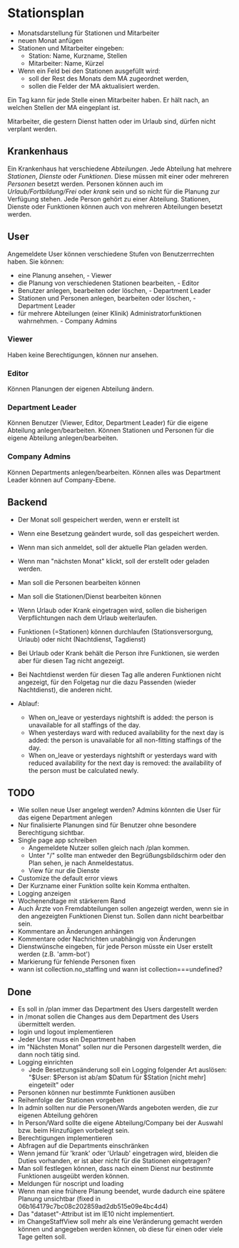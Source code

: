 # Stationsplan

- Monatsdarstellung für Stationen und Mitarbeiter
- neuen Monat anfügen
- Stationen und Mitarbeiter eingeben:
    + Station: Name, Kurzname, Stellen
    + Mitarbeiter: Name, Kürzel
- Wenn ein Feld bei den Stationen ausgefüllt wird:
    + soll der Rest des Monats dem MA zugeordnet werden,
    + sollen die Felder der MA aktualisiert werden.

Ein Tag kann für jede Stelle einen Mitarbeiter haben. Er hält nach, an welchen Stellen der MA eingeplant ist.

Mitarbeiter, die gestern Dienst hatten oder im Urlaub sind, dürfen nicht verplant werden.

## Krankenhaus
Ein Krankenhaus hat verschiedene *Abteilungen*. Jede Abteilung hat mehrere *Stationen*, *Dienste* oder *Funktionen*. Diese müssen mit einer oder mehreren *Personen* besetzt werden. Personen können auch im *Urlaub/Fortbildung/Frei* oder *krank* sein und so nicht für die Planung zur Verfügung stehen.
Jede Person gehört zu einer Abteilung. Stationen, Dienste oder Funktionen können auch von mehreren Abteilungen besetzt werden.

## User
Angemeldete User können verschiedene Stufen von Benutzerrrechten haben. Sie können:
- eine Planung ansehen, - Viewer
- die Planung von verschiedenen Stationen bearbeiten, - Editor
- Benutzer anlegen, bearbeiten oder löschen, - Department Leader
- Stationen und Personen anlegen, bearbeiten oder löschen, - Department Leader
- für mehrere Abteilungen (einer Klinik) Administratorfunktionen wahrnehmen. - Company Admins

### Viewer
Haben keine Berechtigungen, können nur ansehen.

### Editor
Können Planungen der eigenen Abteilung ändern.

### Department Leader
Können Benutzer (Viewer, Editor, Department Leader) für die eigene Abteilung anlegen/bearbeiten.
Können Stationen und Personen für die eigene Abteilung anlegen/bearbeiten.

### Company Admins
Können Departments anlegen/bearbeiten.
Können alles was Department Leader können auf Company-Ebene.

## Backend
- Der Monat soll gespeichert werden, wenn er erstellt ist
- Wenn eine Besetzung geändert wurde, soll das gespeichert werden.
- Wenn man sich anmeldet, soll der aktuelle Plan geladen werden.
- Wenn man "nächsten Monat" klickt, soll der erstellt oder geladen werden.
- Man soll die Personen bearbeiten können
- Man soll die Stationen/Dienst bearbeiten können
- Wenn Urlaub oder Krank eingetragen wird, sollen die bisherigen Verpflichtungen nach dem Urlaub weiterlaufen.

- Funktionen (=Stationen) können durchlaufen (Stationsversorgung, Urlaub) oder nicht (Nachtdienst, Tagdienst)
- Bei Urlaub oder Krank behält die Person ihre Funktionen, sie werden aber für diesen Tag nicht angezeigt.
- Bei Nachtdienst werden für diesen Tag alle anderen Funktionen nicht angezeigt, für den Folgetag nur die dazu Passenden (wieder Nachtdienst), die anderen nicht.
- Ablauf:
    + When on_leave or yesterdays nightshift is added: the person is unavailable for all staffings of the day.
    + When yesterdays ward with reduced availability for the next day is added: the person is unavailable for all non-fitting staffings of the day.
    + When on_leave or yesterdays nightshift or yesterdays ward with reduced availability for the next day is removed: the availability of the person must be calculated newly.

## TODO
- Wie sollen neue User angelegt werden? Admins könnten die User für das eigene Department anlegen
- Nur finalisierte Planungen sind für Benutzer ohne besondere Berechtigung sichtbar.
- Single page app schreiben
    + Angemeldete Nutzer sollen gleich nach /plan kommen.
    + Unter "/" sollte man entweder den Begrüßungsbildschirm oder den Plan sehen, je nach Anmeldestatus.
    + View für nur die Dienste
- Customize the default error views 
- Der Kurzname einer Funktion sollte kein Komma enthalten.
- Logging anzeigen
- Wochenendtage mit stärkerem Rand
- Auch Ärzte von Fremdabteilungen sollen angezeigt werden, wenn sie in den angezeigten Funktionen Dienst tun. Sollen dann nicht bearbeitbar sein.
- Kommentare an Änderungen anhängen
- Kommentare oder Nachrichten unabhängig von Änderungen
- Dienstwünsche eingeben, für jede Person müsste ein User erstellt werden (z.B. 'amm-bot')
- Markierung für fehlende Personen fixen
- wann ist collection.no_staffing und wann ist collection===undefined?

## Done
- Es soll in /plan immer das Department des Users dargestellt werden
- in /monat sollen die Changes aus dem Department des Users übermittelt werden.
- login und logout implementieren
- Jeder User muss ein Department haben
- im "Nächsten Monat" sollen nur die Personen dargestellt werden, die dann noch tätig sind.
- Logging einrichten
    + Jede Besetzungsänderung soll ein Logging folgender Art auslösen: "$User: $Person ist ab/am $Datum für $Station [nicht mehr] eingeteilt" oder 
- Personen können nur bestimmte Funktionen ausüben
- Reihenfolge der Stationen vorgeben
- In admin sollten nur die Personen/Wards angeboten werden, die zur eigenen Abteilung gehören
- In Person/Ward sollte die eigene Abteilung/Company bei der Auswahl bzw. beim Hinzufügen vorbelegt sein.
- Berechtigungen implementieren
- Abfragen auf die Departments einschränken
- Wenn jemand für 'krank' oder 'Urlaub' eingetragen wird, bleiden die Duties vorhanden, er ist aber nicht für die Stationen eingetragen?
- Man soll festlegen können, dass nach einem Dienst nur bestimmte Funktionen ausgeübt werden können.
- Meldungen für noscript und loading
- Wenn man eine frühere Planung beendet, wurde dadurch eine spätere Planung unsichtbar (fixed in 06b164179c7bc08c202859ad2db515e09e4bc4d4)
- Das "dataset"-Attribut ist im IE10 nicht implementiert.
- im ChangeStaffView soll mehr als eine Veränderung gemacht werden können und angegeben werden können, ob diese für einen oder viele Tage gelten soll.
